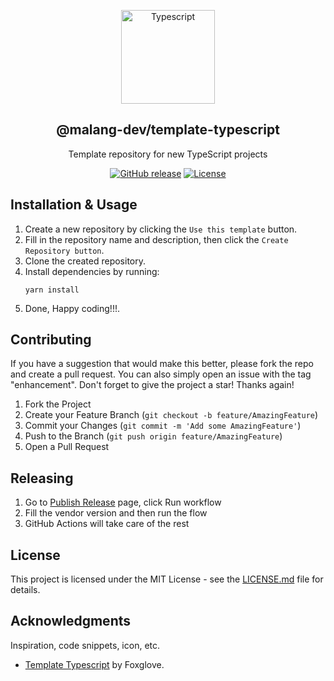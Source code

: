<a name="readme-top"></a>

<div align="center">
  <a href="https://github.com/malang-dev/template-typescript">
    <img src="https://www.svgrepo.com/show/303600/typescript-logo.svg" alt="Typescript" width="150px">
  </a>
  <h2 align="center">@malang-dev/template-typescript</h2>
  <div align="center">
    <p align="center">Template repository for new TypeScript projects</p>
    <div>
        <a href="https://github.com/malang-dev/template-typescript/releases/"><img src="https://img.shields.io/github/release/malang-dev/template-typescript?include_prereleases=&sort=semver&color=blue" alt="GitHub release"></a>
        <a href="https://github.com/malang-dev/template-typescript#license"><img src="https://img.shields.io/badge/License-MIT-blue" alt="License"></a>
    </div>
  </div>
</div>

## Installation & Usage

1. Create a new repository by clicking the `Use this template` button.
2. Fill in the repository name and description, then click the `Create Repository button`.
3. Clone the created repository.
4. Install dependencies by running:
   ```
   yarn install
   ```
5. Done, Happy coding!!!.

## Contributing

If you have a suggestion that would make this better, please fork the repo and create a pull request. You can also simply open an issue with the tag "enhancement". Don't forget to give the project a star! Thanks again!

1. Fork the Project
2. Create your Feature Branch (`git checkout -b feature/AmazingFeature`)
3. Commit your Changes (`git commit -m 'Add some AmazingFeature'`)
4. Push to the Branch (`git push origin feature/AmazingFeature`)
5. Open a Pull Request

## Releasing

1. Go to [Publish Release](https://github.com/malang-dev/template-typescript/actions/workflows/publish-release.yaml) page, click Run workflow
2. Fill the vendor version and then run the flow
3. GitHub Actions will take care of the rest

## License

This project is licensed under the MIT License - see the [LICENSE.md](https://github.com/malang-dev/template-typescript/blob/master/LICENSE.md) file for details.

## Acknowledgments

Inspiration, code snippets, icon, etc.

- [Template Typescript](https://github.com/foxglove/template-typescript) by Foxglove.

